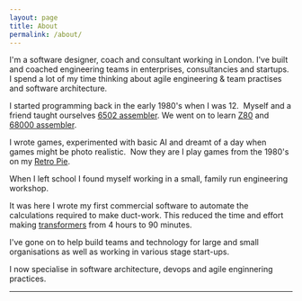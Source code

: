 ```yaml
---
layout: page
title: About
permalink: /about/
---
```

I'm a software designer, coach and consultant working in London.  I've built and coached engineering teams in enterprises, consultancies and startups.  I spend a lot of my time thinking about agile engineering & team practises and software architecture.

I started programming back in the early 1980's when I was 12.  Myself and a friend taught ourselves [6502 assembler](https://en.wikipedia.org/wiki/MOS_Technology_6502). We went on to learn [Z80](https://en.wikipedia.org/wiki/Zilog_Z80) and [68000 assembler](https://en.wikipedia.org/wiki/Motorola_68000).

I wrote games, experimented with basic AI and dreamt of a day when games might be photo realistic.  Now they are I play games from the 1980's on my [Retro Pie](https://retropie.org.uk/).

When I left school I found myself working in a small, family run engineering workshop.  

It was here I wrote my first commercial software to automate the calculations required to make duct-work. This reduced the time and effort making [transformers](https://sheetmetalworld.com/sheet-metal-news/fabrication-tutorials/22-sheet-metal-tutorials/5962-how-to-develop-a-square-to-round) from 4 hours to 90 minutes.

I've gone on to help build teams and technology for large and small organisations as well as working in various stage start-ups.

I now specialise in software architecture, devops and agile enginnering practices.

---
